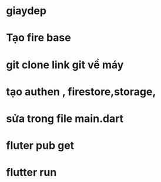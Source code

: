 # giaydep
# Tạo fire base 
# git clone link git về máy 
# tạo authen , firestore,storage, 
# sửa trong file main.dart 
# fluter pub get 
# flutter run 
